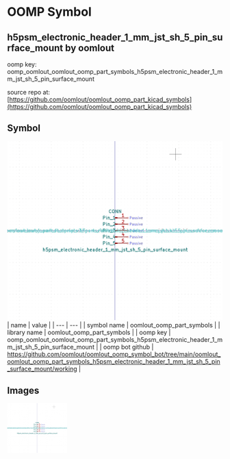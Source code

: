 # OOMP Symbol  
## h5psm_electronic_header_1_mm_jst_sh_5_pin_surface_mount  by oomlout  
  
oomp key: oomp_oomlout_oomlout_oomp_part_symbols_h5psm_electronic_header_1_mm_jst_sh_5_pin_surface_mount  
  
source repo at: [https://github.com/oomlout/oomlout_oomp_part_kicad_symbols](https://github.com/oomlout/oomlout_oomp_part_kicad_symbols)  
## Symbol  
  
[![working.png](working_600.png)](working.png)  
| name | value | 
| --- | --- | 
| symbol name | oomlout_oomp_part_symbols | 
| library name | oomlout_oomp_part_symbols | 
| oomp key | oomp_oomlout_oomlout_oomp_part_symbols_h5psm_electronic_header_1_mm_jst_sh_5_pin_surface_mount | 
| oomp bot github | https://github.com/oomlout/oomlout_oomp_symbol_bot/tree/main/oomlout_oomlout_oomp_part_symbols_h5psm_electronic_header_1_mm_jst_sh_5_pin_surface_mount/working | 
## Images  
  
[![working.png](working_140.png)](working.png)  
